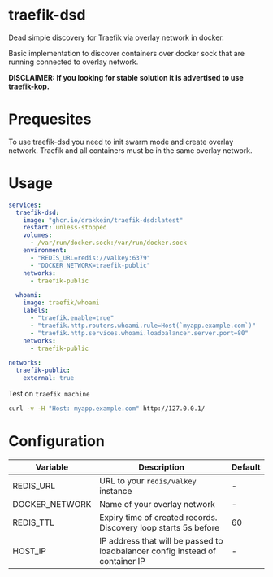 # traefik-dsd
Dead simple discovery for Traefik via overlay network in docker.  

Basic implementation to discover containers over docker sock that are running connected to overlay network.

**DISCLAIMER: If you looking for stable solution it is advertised to use [traefik-kop](https://github.com/jittering/traefik-kop).**

# Prequesites
To use traefik-dsd you need to init swarm mode and create overlay network. Traefik and all containers must be in the same overlay network.

# Usage
```yaml
services:
  traefik-dsd:
    image: "ghcr.io/drakkein/traefik-dsd:latest"
    restart: unless-stopped
    volumes:
      - /var/run/docker.sock:/var/run/docker.sock
    environment:
      - "REDIS_URL=redis://valkey:6379"
      - "DOCKER_NETWORK=traefik-public"
    networks:
      - traefik-public

  whoami:
    image: traefik/whoami
    labels:
      - "traefik.enable=true"
      - "traefik.http.routers.whoami.rule=Host(`myapp.example.com`)" 
      - "traefik.http.services.whoami.loadbalancer.server.port=80"
    networks:
      - traefik-public

networks:
  traefik-public:
    external: true
```

Test on `traefik machine`
```bash
curl -v -H "Host: myapp.example.com" http://127.0.0.1/
```

# Configuration
|Variable|Description|Default|
|-|-|-|
|REDIS_URL|URL to your `redis/valkey` instance|-|
|DOCKER_NETWORK|Name of your overlay network|-|
|REDIS_TTL|Expiry time of created records. Discovery loop starts 5s before| 60|
|HOST_IP|IP address that will be passed to loadbalancer config instead of container IP|-|